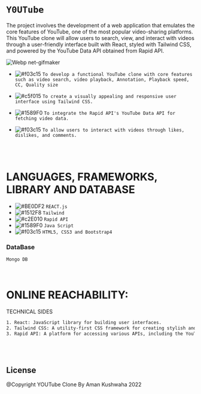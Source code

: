 # ``` Y0UTube ```
The project involves the development of a web application that emulates the core features of YouTube, one of the most popular video-sharing platforms. This YouTube clone will allow users to search, view, and interact with videos through a user-friendly interface built with React, styled with Tailwind CSS, and powered by the YouTube Data API obtained from Rapid API.

![Webp net-gifmaker](https://user-images.githubusercontent.com/53748350/268497276-f3dee07e-c736-4676-a603-a5619a20f66d.gif)
 
  

   - ![#f03c15](https://via.placeholder.com/15/f03c15/000000?text=+) `To develop a functional YouTube clone with core features such as video search, video playback, Annotation, Playback speed, CC, Quality size`

  -  ![#c5f015](https://via.placeholder.com/15/c5f015/000000?text=+) `To create a visually appealing and responsive user interface using Tailwind CSS.`

  - ![#1589F0](https://via.placeholder.com/15/1589F0/000000?text=+) `To integrate the Rapid API's YouTube Data API for fetching video data.`
   
  - ![#f03c15](https://via.placeholder.com/15/f03c15/000000?text=+) `To allow users to interact with videos through likes, dislikes, and comments.`



<br><br> 

# LANGUAGES, FRAMEWORKS, LIBRARY AND DATABASE

- ![#BE0DF2](https://via.placeholder.com/15/1589F0/000000?text=+) `REACT.js`
- ![#1512F8](https://via.placeholder.com/15/1589F0/000000?text=+) `Tailwind`
- ![#c2E010](https://via.placeholder.com/15/c5f015/000000?text=+) `Rapid API`
- ![#1589F0](https://via.placeholder.com/15/1589F0/000000?text=+) `Java Script`
- ![#f03c15](https://via.placeholder.com/15/f03c15/000000?text=+) `HTML5, CSS3 and Bootstrap4`


### DataBase 
```diff
Mongo DB
```
 
<br>

# ONLINE REACHABILITY:


TECHNICAL SIDES 
```sh
1. React: JavaScript library for building user interfaces.
2. Tailwind CSS: A utility-first CSS framework for creating stylish and responsive designs.
3. Rapid API: A platform for accessing various APIs, including the YouTube Data API.

```


<br>
<br>

License
----
@Copyright YOUTube Clone By Aman Kushwaha  2022
